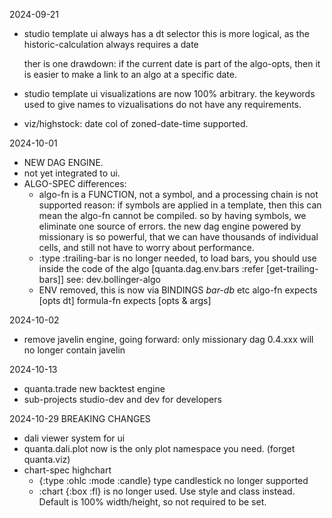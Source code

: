 
2024-09-21
- studio template ui always has a dt selector
  this is more logical, as the historic-calculation always requires a date

  ther is one drawdown: if the current date is part of the algo-opts, 
  then it is easier to make a link to an algo at a specific date.
- studio template ui visualizations are now 100% arbitrary.
  the keywords used to give names to vizualisations do not have any requirements.
- viz/highstock: date col of zoned-date-time supported.

2024-10-01
- NEW DAG ENGINE.
- not yet integrated to ui.
- ALGO-SPEC differences:
  - algo-fn is a FUNCTION, not a symbol, and a processing chain is not supported
    reason: if symbols are applied in a template, then this can mean the algo-fn
            cannot be compiled. so by having symbols, we eliminate one source of
            errors. the new dag engine powered by missionary is so powerful, that
            we can have thousands of individual cells, and still not have to worry
            about performance. 
  - :type :trailing-bar is no longer needed, to load bars, you should use 
    inside the code of the algo [quanta.dag.env.bars :refer [get-trailing-bars]]
    see: dev.bollinger-algo
  - ENV removed, this is now via BINDINGS *bar-db* etc
    algo-fn expects [opts dt]
    formula-fn expects [opts & args]


2024-10-02 
- remove javelin engine, going forward: only missionary dag
  0.4.xxx will no longer contain javelin

2024-10-13
- quanta.trade new backtest engine
- sub-projects studio-dev and dev for developers


2024-10-29 BREAKING CHANGES
- dali viewer system for ui
- quanta.dali.plot now is the only plot namespace you need. (forget quanta.viz)
- chart-spec highchart 
  - {:type :ohlc :mode :candle}  type candlestick no longer supported
  - :chart {:box :fl} is no longer used. Use style and class instead. Default is 100% width/height, so not required to be set.


